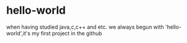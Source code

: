# hello-world
when having studied java,c,c++ and etc. we always begun with 'hello-world',it's my first project in the github
